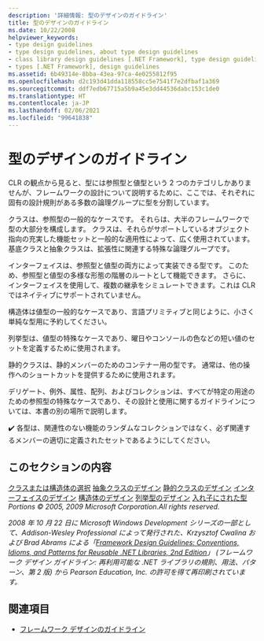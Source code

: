 ```yaml
---
description: '詳細情報: 型のデザインのガイドライン'
title: 型のデザインのガイドライン
ms.date: 10/22/2008
helpviewer_keywords:
- type design guidelines
- type design guidelines, about type design guidelines
- class library design guidelines [.NET Framework], type design guidelines
- types [.NET Framework], design guidelines
ms.assetid: 6b49314e-8bba-43ea-97ca-4e0255812f95
ms.openlocfilehash: d2c193d41dda118558cc5e7541f7e2dfbaf1a369
ms.sourcegitcommit: ddf7edb67715a5b9a45e3dd44536dabc153c1de0
ms.translationtype: HT
ms.contentlocale: ja-JP
ms.lasthandoff: 02/06/2021
ms.locfileid: "99641838"
---
```

# <a name="type-design-guidelines"></a>型のデザインのガイドライン

CLR の観点から見ると、型には参照型と値型という 2 つのカテゴリしかありませんが、フレームワークの設計について説明するために、ここでは、それぞれに固有の設計規則がある多数の論理グループに型を分割しています。

 クラスは、参照型の一般的なケースです。 それらは、大半のフレームワークで型の大部分を構成します。 クラスは、それらがサポートしているオブジェクト指向の充実した機能セットと一般的な適用性によって、広く使用されています。 基底クラスと抽象クラスは、拡張性に関連する特殊な論理グループです。

 インターフェイスは、参照型と値型の両方によって実装できる型です。 このため、参照型と値型の多様な形態の階層のルートとして機能できます。 さらに、インターフェイスを使用して、複数の継承をシミュレートできます。これは CLR ではネイティブにサポートされていません。

 構造体は値型の一般的なケースであり、言語プリミティブと同じように、小さく単純な型用に予約してください。

 列挙型は、値型の特殊なケースであり、曜日やコンソールの色などの短い値のセットを定義するために使用されます。

 静的クラスは、静的メンバーのためのコンテナー用の型です。 通常は、他の操作へのショートカットを提供するために使用されます。

 デリゲート、例外、属性、配列、およびコレクションは、すべてが特定の用途のための参照型の特殊なケースであり、その設計と使用に関するガイドラインについては、本書の別の場所で説明します。

 ✔️ 各型は、関連性のない機能のランダムなコレクションではなく、必ず関連するメンバーの適切に定義されたセットであるようにしてください。

## <a name="in-this-section"></a>このセクションの内容

 [クラスまたは構造体の選択](choosing-between-class-and-struct.md) [抽象クラスのデザイン](abstract-class.md) [静的クラスのデザイン](static-class.md) [インターフェイスのデザイン](interface.md) [構造体のデザイン](struct.md) [列挙型のデザイン](enum.md) [入れ子にされた型](nested-types.md) *Portions © 2005, 2009 Microsoft Corporation.All rights reserved.*

 *2008 年 10 月 22 日に Microsoft Windows Development シリーズの一部として、Addison-Wesley Professional によって発行された、Krzysztof Cwalina および Brad Abrams による「[Framework Design Guidelines: Conventions, Idioms, and Patterns for Reusable .NET Libraries, 2nd Edition](https://www.informit.com/store/framework-design-guidelines-conventions-idioms-and-9780321545619)」 (フレームワーク デザイン ガイドライン: 再利用可能な .NET ライブラリの規則、用法、パターン、第 2 版) から Pearson Education, Inc. の許可を得て再印刷されています。*

## <a name="see-also"></a>関連項目

- [フレームワーク デザインのガイドライン](index.md)
